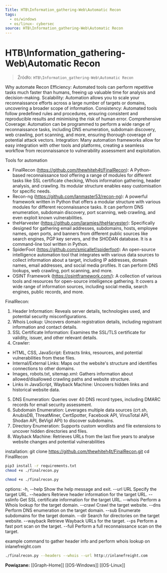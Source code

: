```yaml
---
Title: HTB\Information_gathering-Web\Automatic Recon
tags:
  - os/windows
  - os/linux- cybersec
source: HTB\Information_gathering-Web\Automatic Recon
---
```


# HTB\Information_gathering-Web\Automatic Recon

> Źródło: `HTB\Information_gathering-Web\Automatic Recon`

Why automate Recon
Efficiency: Automated tools can perform repetitive tasks much faster than humans, freeing up valuable time for analysis and decision-making.
Scalability: Automation allows you to scale your reconnaissance efforts across a large number of targets or domains, uncovering a broader scope of information.
Consistency: Automated tools follow predefined rules and procedures, ensuring consistent and reproducible results and minimising the risk of human error.
Comprehensive Coverage: Automation can be programmed to perform a wide range of reconnaissance tasks, including DNS enumeration, subdomain discovery, web crawling, port scanning, and more, ensuring thorough coverage of potential attack vectors.
Integration: Many automation frameworks allow for easy integration with other tools and platforms, creating a seamless workflow from reconnaissance to vulnerability assessment and exploitation.

Tools for automation

- FinalRecon (https://github.com/thewhiteh4t/FinalRecon): A Python-based reconnaissance tool offering a range of modules for different tasks like SSL certificate checking, Whois information gathering, header analysis, and crawling. Its modular structure enables easy customisation for specific needs.
- Recon-ng (https://github.com/lanmaster53/recon-ng): A powerful framework written in Python that offers a modular structure with various modules for different reconnaissance tasks. It can perform DNS enumeration, subdomain discovery, port scanning, web crawling, and even exploit known vulnerabilities.
- theHarvester (https://github.com/laramies/theHarvester): Specifically designed for gathering email addresses, subdomains, hosts, employee names, open ports, and banners from different public sources like search engines, PGP key servers, and the SHODAN database. It is a command-line tool written in Python.
- SpiderFoot (https://github.com/smicallef/spiderfoot): An open-source intelligence automation tool that integrates with various data sources to collect information about a target, including IP addresses, domain names, email addresses, and social media profiles. It can perform DNS lookups, web crawling, port scanning, and more.
- OSINT Framework (https://osintframework.com/): A collection of various tools and resources for open-source intelligence gathering. It covers a wide range of information sources, including social media, search engines, public records, and more.

FinalRecon:
1. Header Information: Reveals server details, technologies used, and potential security misconfigurations.
2. Whois Lookup: Uncovers domain registration details, including registrant information and contact details.
3. SSL Certificate Information: Examines the SSL/TLS certificate for validity, issuer, and other relevant details.
4. Crawler:
  - HTML, CSS, JavaScript: Extracts links, resources, and potential vulnerabilities from these files.
  - Internal/External Links: Maps out the website's structure and identifies connections to other domains.
  - Images, robots.txt, sitemap.xml: Gathers information about allowed/disallowed crawling paths and website structure.
  - Links in JavaScript, Wayback Machine: Uncovers hidden links and historical website data.
5. DNS Enumeration: Queries over 40 DNS record types, including DMARC records for email security assessment.
6. Subdomain Enumeration: Leverages multiple data sources (crt.sh, AnubisDB, ThreatMiner, CertSpotter, Facebook API, VirusTotal API, Shodan API, BeVigil API) to discover subdomains.
7. Directory Enumeration: Supports custom wordlists and file extensions to uncover hidden directories and files.
8. Wayback Machine: Retrieves URLs from the last five years to analyse website changes and potential vulnerabilities

installation:
git clone https://github.com/thewhiteh4t/FinalRecon.git
cd FinalRecon
```bash
pip3 install -r requirements.txt
chmod +x ./finalrecon.py
```

```bash
chmod +x ./finalrecon.py
```

options:
-h, --help		Show the help message and exit.
--url	URL	Specify the target URL.
--headers		Retrieve header information for the target URL.
--sslinfo		Get SSL certificate information for the target URL.
--whois		Perform a Whois lookup for the target domain.
--crawl		Crawl the target website.
--dns		Perform DNS enumeration on the target domain.
--sub		Enumerate subdomains for the target domain.
--dir		Search for directories on the target website.
--wayback		Retrieve Wayback URLs for the target.
--ps		Perform a fast port scan on the target.
--full		Perform a full reconnaissance scan on the target.

example command to gather header info and perform whois lookup on inlanefreight.com
```bash
./finalrecon.py --headers --whois --url http://inlanefreight.com
```

**Powiązane:** [[Graph-Home]] [[OS-Windows]] [[OS-Linux]]

